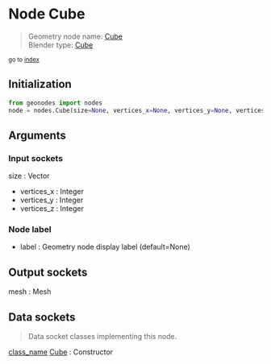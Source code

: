 
# Node Cube

> Geometry node name: [Cube](https://docs.blender.org/manual/en/latest/modeling/geometry_nodes/material/cube.html)<br>
  Blender type: [Cube](https://docs.blender.org/api/current/bpy.types.GeometryNodeMeshCube.html)
  
<sub>go to [index](/docs/index.md)</sub>

## Initialization

```python
from geonodes import nodes
node = nodes.Cube(size=None, vertices_x=None, vertices_y=None, vertices_z=None, label=None)
```



## Arguments


### Input sockets

size : Vector
- vertices_x : Integer
- vertices_y : Integer
- vertices_z : Integer

### Node label

- label : Geometry node display label (default=None)

## Output sockets

mesh : Mesh

## Data sockets

> Data socket classes implementing this node.
  
[class_name](/docs/sockets/Mesh.md) [Cube](/docs/sockets/Mesh.md#cube) : Constructor

